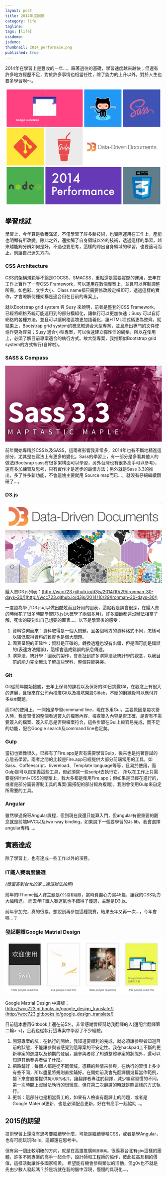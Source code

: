 ```yaml
---
layout: post
title: 2014年度回顧
category: life
tagline: 
tags: [life]
cssdemo: 
jsdemo: 
thumbnail: 2014_performace.png
published: true
---
```


2014年在學習上是豐收的一年...，踩著過往的基礎，學習速度越來越快；但還有許多地方經歷不足，對於許多事情也相當任性，除了能力的上升以外，對於人生也要多學習啊～。

<!-- more -->

![](/images/2014_performace.png)

## 學習成就

學習上，今年算是收穫滿滿，不僅學習了許多新技術，也實際運用在工作上，產能也明顯有所改變。除此之外，還接觸了自身領域以外的技術，透過這樣的學習，越來越能夠分辨如何是好。不過也要思考，這樣的跨出自身領域的學習，也要適可而止，別讓自己迷失方向。

### CSS Architecture

CSS的架構規範等不論是OOCSS、SMACSS，重點還是需要實際的運用，去年在工作上實作了一套CSS Framework，可以運用在數個專案上，並且可以客制調整所需，如色彩、文字大小、Class name都只需要修改設定檔即可，透過這樣的實作，才會瞭解何種架構是適合用在目前的專案上。

就以Bootstrap grid system 與 Susy 來說明，前者是整套的CSS Framework，已經將網格系統可能運用到的部分模組化，讓執行可以更加快速；Susy 可以自訂網格的各種方法，並且可以讓網格區塊更加語義化，讓HTML程式碼更為整齊。就結果上，Bootstrap grid system的概念較適合大型專案，並且產出專門的文件使協作更為容易；Susy 適合小型專案，可以快速建立彈性佳的網格，所以在使用上，必須了解目前專案適合的執行方式。故大型專案，我推類似Bootstrap grid system的方式執行(自幹啦)。

### SASS & Compass

![](/images/screen_shot2014-05-01-0.png)

前年開始專精於CSS以及SASS，這兩者影響我非常多，2014年也有不斷地精進這部分，尤其是在寫法上有更多的變化。Sass的學習上，有一部分是多看其他人的做法(Bootsrap sass有很多架構面可以學習，另外台灣也有很多高手可以參考)，還有多加練習及思考，只有實作才是進步的最佳方法；另外就是Sass 3.3的推出，多了許多新功能，不會這塊主要就用
Source map而已...，就沒有仔細繼續鑽研了...。

### D3.js

![](/images/screen_shot_d3_intro_0622.png)

鐵人賽D3.js列表：[http://wcc723.github.io/d3js/2014/10/29/Ironman-30-days-30/](http://wcc723.github.io/d3js/2014/10/29/Ironman-30-days-30/)

一度認為學了D3.js可以做出酷炫而且好用的圖表，這點我是誤會很深，在鐵人賽的時候花了很多時間學習D3.js(大概學了兩個多月)，許多細節都還沒辦法相當了解，死命的硬刻出自己想要的圖表...。以下是學習後的感受：

1. 資料從何而來：資料取得是一個大問題，且各個地方的資料格式不同，怎樣可以降低取得資料的難度也是個大問題。
2. 圖表呈現的正確性：資料是正確的，轉換過程也沒有出錯，但是圖可能是錯誤的(表達方法錯誤)，這樣會造成錯誤的訊息傳達。
3. 演算法、統計學：圖表的製作，會牽扯到許多演算法及統計學的觀念，以我目前的能力完全無法了解這些學科，整個只能哭哭。

### Git

Git從前年開始接觸，去年上保哥的課程以及保哥的30日挑戰Git，在觀念上有很大的進展，且後來在公司內推廣Git以及推坑架設Gitlab，不斷的磨練後可以應付許多`基本`問題。

而Git的使用上，一開始是學習command line，現在多用Gui，主要原因是每次簽入時，我會習慣的整個看過簽入的檔案內容，檢查簽入內容是否正確、是否有不需要簽入的檔案、簽入訊息是否與檔案符合，這些步驟在Gui上較容易完成，而不足的功能，配合Google search及command line也足矣。

### Gulp

當初也猶豫很久，已經有了Fire.app是否有需要學習Gulp，後來也是抱著嘗試的心態去學習。兩者之間的比較是Fire.app已經提供大部分前端常用的工具，如Sass、Coffeescript、livereload、Template language等等，且易於使用，而Gulp是可以自定義這些工具，但必須寫一些script去執行它。
所以在工作上只需要提供Html+CSS的專案上，我大多都是使用Fire.app；但如果是已經在進行的，或者是部分需要客制工具的專案(需搭配的部分較為複雜)，我則會使用Gulp來自定所需要的工具。

### Angular

雖然學過保哥Angular課程，但到現在我還只能算入門，但angular有很重要的觀念就是前端MVC以及two-way binding，如果說下一個要學習的Js lib，我會選擇angular專精...。


## 實務達成

除了學習上，也有達成一些工作以外的項目。

### IT鐵人賽兩度優選

*(獎盃寄到台北的家...還沒辦法拍照)*

前年的IThome鐵人賽主題是`CSS沒有極限`，當時費盡心力寫45篇，讓我的CSS功力大幅精進。
而去年IT鐵人賽運氣也不錯得了優選，主題是D3.js。

前年參加完，真的很累，想說別再參加這種競賽，結果去年又再一次...，今年會嗎...？

### 發起翻譯Google Matrial Design

![](/images/gitbook/gitbook-20150108-01.png)

Google Matrial Design 中譯版：[http://wcc723.gitbooks.io/google_design_translate/](http://wcc723.gitbooks.io/google_design_translate/)

目前這本書再Gitbook上還在前5名，非常感謝曾經幫助我翻譯的人(還配合翻譯第二輪> <)，且我也從執行這專案中學習了不少經驗。

1. 開源專案的坑：在執行的開始，我知道要順利的完成，就必須讓參與者知道目前的狀態，不能讓參與者感覺到這專案的不安定性。我在hackpad上不斷的更新專案的進度以及預期的發展，讓參與者除了知道整體專案的狀態外，還可以知道其他參與者做了什麼。
2. 把路鋪好：每個人都是從不同領域，憑藉的熱情來參與，在執行的習慣上多少有些不同，所以盡量將規則直接鋪好。在開始前我會先翻譯個幾篇當作範例，接下來會直接提供`英文版的格式`，讓翻譯者專注於翻譯，減少編寫習慣的不同，第一次時間上沒辦法執行的很徹底，但在第二次翻譯的時就是照這樣的方式執行。
3. 更新：這部分也是相當費工的，如果有人檢查有翻譯上的問題，或者是Google Material更新，也是必須配合更新，好在有高手一起協助...。

## 2015的期望

技術學習上還沒有思考要繼續學什麼，可能是繼續專精CSS，或者是學Angular，也有可能玩玩Rails，這都還在思考中。

但有另一個比較明確的方向，就是在高雄推廣`開源專案`。很羨慕台北有`g0v`這樣的團體，許多不同專業的高手一起合作，設計師和工程師的協作，彼此拉高互相的價值，這樣活動讓許多國家稱羨。
希望能有機會參與類似的活動，但g0v也不就是先由少數人發起嗎？於是坑就在我的腦中浮現，慢慢的具現化...。


